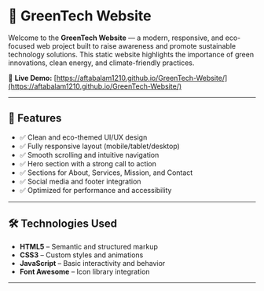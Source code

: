# 🌿 GreenTech Website

Welcome to the **GreenTech Website** — a modern, responsive, and eco-focused web project built to raise awareness and promote sustainable technology solutions. This static website highlights the importance of green innovations, clean energy, and climate-friendly practices.

🔗 **Live Demo:** [https://aftabalam1210.github.io/GreenTech-Website/](https://aftabalam1210.github.io/GreenTech-Website/)

---

## 🚀 Features

- ✅ Clean and eco-themed UI/UX design
- ✅ Fully responsive layout (mobile/tablet/desktop)
- ✅ Smooth scrolling and intuitive navigation
- ✅ Hero section with a strong call to action
- ✅ Sections for About, Services, Mission, and Contact
- ✅ Social media and footer integration
- ✅ Optimized for performance and accessibility

---

## 🛠️ Technologies Used

- **HTML5** – Semantic and structured markup  
- **CSS3** – Custom styles and animations  
- **JavaScript** – Basic interactivity and behavior  
- **Font Awesome** – Icon library integration

---


